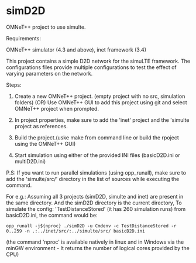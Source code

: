 # simD2D
OMNeT++ project to use simulte.

Requirements:

OMNeT++ simulator (4.3 and above), inet framework (3.4)

This project contains a simple D2D network for the simuLTE framework. The configurations files provide multiple configurations to test the effect of varying parameters on the network.

Steps: 

1. Create a new OMNeT++ project. (empty project with no src, simulation folders) (OR) Use OMNeT++ GUI to add this project using git and select OMNeT++ project when prompted.

2. In project properties, make sure to add the 'inet' project and the 'simulte project as references.

3. Build the project.(uske make from command line or build the rpoject using the OMNeT++ GUI)

4. Start simulation using either of the provided INI files (basicD2D.ini or multiD2D.ini)

P.S: If you want to run parallel simulations (using opp_runall), make sure to add the 'simulte/src/' directory in the list of sources while executing the command.

For e.g.: 
Assuming all 3 projects (simD2D, simulte and inet) are present in the same directory. And the simD2D directory is the current directory,
To simulate the config: 'TestDistanceStored' (it has 260 simulation runs) from basicD2D.ini, the command would be:

    opp_runall -j${nproc} ./simD2D -u Cmdenv -c TestDistanceStored -r 0..259 -n .:../inet/src/:../simulte/src/ basicD2D.ini

(the command 'nproc' is available natively in linux and in Windows via the minGW environment - It returns the number of logical cores provided by the CPU)

